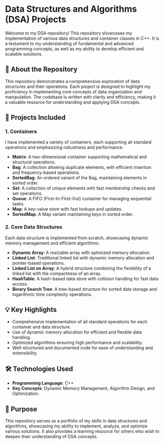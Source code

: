 # Data Structures and Algorithms (DSA) Projects

Welcome to my DSA repository! This repository showcases my implementation of various data structures and container classes in C++. It is a testament to my understanding of fundamental and advanced programming concepts, as well as my ability to develop efficient and scalable solutions.

## 🚀 About the Repository

This repository demonstrates a comprehensive exploration of data structures and their operations. Each project is designed to highlight my proficiency in implementing core concepts of data organization and manipulation. The codebase is written with clarity and efficiency, making it a valuable resource for understanding and applying DSA concepts.

## 📂 Projects Included

### 1. **Containers**  
I have implemented a variety of containers, each supporting all standard operations and emphasizing robustness and performance:
- **Matrix**: A two-dimensional container supporting mathematical and structural operations.  
- **Bag**: A collection allowing duplicate elements, with efficient insertion and frequency-based operations.  
- **SortedBag**: An ordered variant of the Bag, maintaining elements in sorted order.  
- **Set**: A collection of unique elements with fast membership checks and set operations.  
- **Queue**: A FIFO (First-In-First-Out) container for managing sequential tasks.  
- **Map**: A key-value store with fast lookups and updates.  
- **SortedMap**: A Map variant maintaining keys in sorted order.

### 2. **Core Data Structures**  
Each data structure is implemented from scratch, showcasing dynamic memory management and efficient algorithms:
- **Dynamic Array**: A resizable array with optimized memory allocation.  
- **Linked List**: Traditional linked list with dynamic memory allocation and pointer-based operations.  
- **Linked List on Array**: A hybrid structure combining the flexibility of a linked list with the compactness of an array.  
- **HashTable**: A hash-based data store with collision handling for fast data access.  
- **Binary Search Tree**: A tree-based structure for sorted data storage and logarithmic time complexity operations.

## 💡 Key Highlights
- Comprehensive implementation of all standard operations for each container and data structure.  
- Use of dynamic memory allocation for efficient and flexible data handling.  
- Optimized algorithms ensuring high performance and scalability.  
- Well-structured and documented code for ease of understanding and extensibility.

## 🛠️ Technologies Used
- **Programming Language**: C++  
- **Key Concepts**: Dynamic Memory Management, Algorithm Design, and Optimization.

## 📜 Purpose
This repository serves as a portfolio of my skills in data structures and algorithms, showcasing my ability to implement, analyze, and optimize various solutions. It also provides a learning resource for others who wish to deepen their understanding of DSA concepts.


